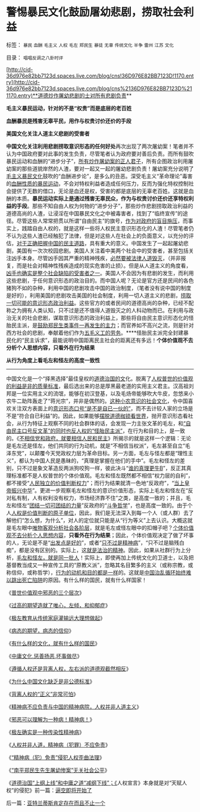 # 警惕暴民文化鼓励屠幼悲剧，捞取社会利益

标签： `暴民` `血酬` `毛主义` `人权` `毛左` `郑民生` `暴徒` `无辜` `传统文化` `半争` `雷州` `江苏` `文化` 

目录： `唱唱反调之八卦时评`

[http://cid-36d976e82bb7123d.spaces.live.com/blog/cns!36D976E82BB7123D!1170.entry](http://cid-36d976e82bb7123d.spaces.live.com/blog/cns%2136D976E82BB7123D%211170.entry)**道德炒作屠幼悲剧的士对所有悲剧负责**

**毛主义暴民运动，针对的不是“权贵”而是底层的老百姓**

**血酬暴民是残害无辜平民，用作与权贵讨价还价的手段**

**美国文化关注人道主义悲剧的受害者**

**中国文化关注利用悲剧捞取意识形态的任何好处**再次出现了两次屠幼案！笔者并不认为中国政府要对此事的发生负责，尽管笔者认为政府要对善后负责。而所有鼓吹暴民运动和血酬的“进步分子”，[所有炒作屠幼案的正人君子](../../../2010/3/26/“郑民生屠幼案”无涉公平和民主和道德.md)，所有企图政治利用屠幼案的那些道貌岸然的人渣，要对一起又一起的屠幼悲剧负责！屠幼案充分说明了[毛主义暴民文化](../../../2009/2/27/暴民运动不是社会革命.md)鼓吹的“血酬进步论”，是多么的丑恶。深受毛主义“革命理论”毒害的[血酬性质的暴民运动](../../../2009/9/3/有两种血酬者命运是自取灭亡的悲惨.md)，不会对特权利益者造成任何压力，反而为强化特权控制社会提供了无数的借口，无论是血还是权，受害的都是底层的无辜老百姓。这就是血酬的本质。**暴民运动实际上是通过残害无辜民众，作为与权贵讨价还价还享特权利益的手段**。那些不知自由人权为何物的“进步分子”，那些炒作悲剧捞取政治利益的道德高尚的人渣，让浸淫在中国暴民文化之中被毒害者，找到了“临终宣传”的途径。尽管这些人常常把贯以所谓“自由民主”的旗号，[作为对政府的盲目施压](../../../2010/4/13/反政府，就是反民主！.md)，而事实上，践踏自由人权的，就是这样一些将人权民主意识形态化的人渣！尽管笔者仍不认为这些人渣已经触犯了法律，但是对这些人在社会上的负面意义，以充分的评估，[对于正确把握中国的民主道路](../../../2010/4/14/有人的地方就有差别，人有差别不一定是不公平.md)，具有重大的意义。中国发生了一起起屠幼悲剧，美国有一次次校园悲剧。美国人关注着中美两个社会中的受害者，甚至包括关注凶手本身。尽管凶手因其严重的精神残疾，[必然要被法律人道毁灭](../../../2010/3/26/“精神病（犯）免责”侵犯人权歪曲法理.md)，（并非报复，而是社会对精神性残疾造成的现实危害的止损）。但是从人道主义的角度看，[凶手也确实是整个社会缺陷的受害者之一](../../../2010/2/10/邪恶也许只是一种病！有病！.md)。美国人不会因为有悲剧的发生，而利用这些悲剧，于任何意识形态的政治目的。而中国人呢？无论是官方还是民间的各色猪狗不如的杂种，利用中国的悲剧攻击中国的政治制度，（笔者没有说中国的制度是好的），利用美国的悲剧攻击美国的社会制度，利用一切人道主义的悲剧，[捞取一切可能的意识形态政治利益](../../../2010/3/26/道德治国“上纲上线”和中庸之道“减纲下线”.md)。这些官方的或者民间的道德高尚的杂种，已经不配称之为拥有人类认知，只不过是还不值得人道毁灭之的人科动物而已。在利用与政治无关的社会悲剧，谋取意识形态的政治利益上，那些将自由民主意识形态化的怪胎民主派，是[鼓励郑民生类事件一再发生的主力](../../../2010/3/26/“郑民生屠幼案”无涉公平和民主和道德.md)；而官养如不高兴之流，则是针对西方社会的悲剧，奉献着他们作为[五毛义工的劳务](../../../2009/10/21/人，鬼.md)。****怪胎民主派完全封建暴民化的“民主诉求”，最能说明中国距离民主社会的距离还有多远！**个体价值观不去分析个人思想内容，只看外在行为结果**

**从行为角度上看毛左和怪左的高度一致性**

****

中国文化是一个“择黑选择”最佳皇权的[道德治国的文](http://darthvad.blog.sohu.com/133552226.html)化。脱离了[人权普世的价值观的利益是非的质量标准](../../../2009/10/9/完全相反的是非标准.md)，最后选出来的总是厚黑最老道的实用主义君主。汉高祖刘邦是一位实用主义的流氓，能够在初汉登基，以及毛炀帝能够吹大牛皮，忽悠来小农牛二助阵轰走了“蒋光宗”，并非是偶然的。[这种小农意识的社会文化](../../../2009/11/14/小奴意识缔造了中国传统文化.md)，令中国喜欢关注双方表面上的[意识形态口号“是不是自已一伙的”](../../../2009/8/21/道德治国之阶级成分决定利益立场论.md)，而不去计较人家的立场是不是“符合自已利益”的。因此，如果能够[摆脱道德枷锁看世界](http://blog.sina.com.cn/s/blog_5563a64d0100eylp.html)，抛开意识形态看社会，从行为特征上观察不同的社会群体的话，会发现一力主张文革的毛左，和[“自由民主口号反文革”的同时也反人权的“怪胎民主派”](../../../2010/3/18/“自由平等”同样是极权主义的有效工具！.md)，在行为和目的上，是一致的。《[不相信党和政府，就要相信人民和民主](../../../2010/4/14/不相信党和政府，就要相信人民和民主.md)》所揭示的就是这样一个逻辑：无论是毛左还是怪左，他们共同的行为动机，就是“不相信当权派”，毛左甚至自立“毛泽东党”，以颠覆今天党政权力层为革命目标。另一方面，毛左与怪左都是“理性主义”，都认为中国人民是愚昧的，“真理是掌握在他们的手中”。毛左和怪左的差别，只不过是象文革造反两派狗咬狗一样，彼此决斗“[谁的真理更牛B](../../../2009/11/26/真理标准不一导致文明的冲突.md)”，反正其真理标准都不是人权普世的个体价值观。毛左和怪左既然都不相信“权力层的自利”，都不接受“[人民独立的价值判断权力](../../../2010/3/14/民主启蒙要相信人民individualism的价值判断.md)”；而行为结果就清一色地“反政府”，“[当上皇帝振兴中华](http://blog.sina.com.cn/s/blog_5563a64d0100gfpk.html)”。更进一步观察毛左和怪左的意识价值形态，实际上毛左和怪左在“反对私有制，人有权利没有权力，市场经济靠不住”之类，是高度一致的；并且，毛左和怪左“[团结一切可团结的力量](../../../2009/9/20/争取民主就不要搞毛式厚黑政治.md)”反政府的“[斗争哲学](../../../2010/2/3/“斗争哲学”取代“务实合作”的传统文化.md)”，也是高度一致的。由于个人[人权是价值判断的原子单位](../../../2010/1/21/人权是价值判断的原子单位.md)，因此，我们是无法深入到每一个人（或人群）去了解他们“怎么想，为什么”，对人的定位就只能是从“行为等义”上去认识。大概这就是毛左眼中[唯物客观分析社会各阶层](../../../2009/7/21/唯物分析社会各阶层利益立场.md)，就是毛左或怪左眼中的扣帽子吧？[个体价值观不去分析个人思想内容](../../../2010/3/18/“自由平等”同样是极权主义的有效工具！.md)，**只看外在行为结果**；因此，个体价值观决定了做了坏事的人，无论是不是“[出发点是好的](../../../2009/9/23/孟荀人之初善恶之争及“行之初意本善”.md)”，或者“[只不过是精神病](../../../2009/10/7/极左是一种传染性精神病.md)”，“只不过是脑残白痴”，都是没有区别的。实际上，这[就是法治的精神](../../../2009/8/24/法制法治须“简约严明”.md)。因此，如果从社群行为上分析，[毛左和怪左，就是同一批人](../../../2009/10/25/特权卫士生产线和怪胎民主派.md)！实际上，即使再加上传统文化的卫道士，以及把基督教当成又一种宣传工具的“原教义派”，忽略其名目繁多的主义（或称宗教，或称信仰，或称哲学），[行为的动机和目的都是一样](../../../2009/11/11/中国社会4.5种正统卫道士.md)的。这就是[中国治乱循环始终难以跳出死亡陷阱](../../../2009/10/24/《让县自明本志令》边界成本和死亡循环.md)的原因。有什么样的国民，就有什么样国家！

《[普世价值观中邪恶的三个层次](../../../2010/1/30/邪恶的三个层次.md)》

《[过高的期望造就了唯心，左倾，和抑郁症](../../../2009/8/29/过高的期望造就了唯心，左倾，和乌托邦.md)》

《[极左教育从传统家庭灌输远大理想做起](http://blog.sina.com.cn/s/blog_5563a64d0100f6wx.html)》

《[病态的期望，病态的信仰](../../../2009/10/7/病态的期望，病态的信仰.md)》

《[有什么样的文化，就有什么样的国民](../../../2009/12/31/有什么样的文化，就有什么样的国民.md)》

《[中庸文化,惩善扬恶,坏事做尽](../../../2009/8/24/中庸枉法,惩善扬恶,坏事做尽.md)》

《[遵循人权还是背离人权，左右派的道德观截然相反](../../../2009/10/9/完全相反的是非标准.md)》

《[为什么中国文化缺乏是非公德标准](../../../2009/8/23/为什么“世风日下，人心不古”？.md)》

《[背离人权的“正义”非常可怕](../../../2009/11/14/正义感也可以变得非常可怕.md)》

《[精神病不应负责与中国的精神病院，人权并非人道主义](../../../2009/6/6/上访，精神病院，人权和人道主义.md)》

《[邪恶可以理解为一种病！精神病！](../../../2010/2/10/邪恶也许只是一种病！有病！.md)》

《[极左确实是一种传染性精神病](../../../2009/10/7/极左是一种传染性精神病.md)》

《[人权并非人道，精神病（犯罪）不应免责](../../../2010/3/24/再辩人权人道之精神病不应免责.md)》

《[“精神病（犯）免责”侵犯人权歪曲法理](../../../2010/3/26/“精神病（犯）免责”侵犯人权歪曲法理.md)》

《[“南平郑民生先生屠幼惨案”无关社会公平](../../../2010/3/26/“郑民生屠幼案”无涉公平和民主和道德.md)》

《[道德治国“上纲上线”和中庸之道“减纲下线”；《](../../../2010/3/26/道德治国“上纲上线”和中庸之道“减纲下线”.md)人权宣言》本身就是对“天赋人权”的侵犯》前一篇：[逼空即将开始了](../../../2010/4/30/逼空即将开始了.md)

后一篇：[亚特兰蒂斯肯定存在而且不止一个](../../../2010/4/30/亚特兰蒂斯肯定存在而且不止一个.md)